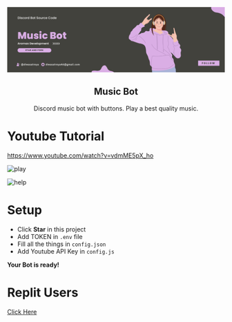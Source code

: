 <div align="center">
  
  
  <img src="musicbot.png" />

  <h2 align="center">Music Bot</h2>

 Discord music bot with buttons. Play a best quality music.

</div>


# Youtube Tutorial
https://www.youtube.com/watch?v=vdmME5pX_ho

![play](https://media.discordapp.net/attachments/885540251043495966/886869092781404201/unknown.png)


![help](https://media.discordapp.net/attachments/885540251043495966/886869220636385330/unknown.png)


# Setup
- Click **Star** in this project
- Add TOKEN in `.env` file
- Fill all the things in `config.json`
- Add Youtube API Key in `config.js`

**Your Bot is ready!**


# Replit Users 

[Click Here](https://repl.it/github/diwasatreya/Music-Bot) 
